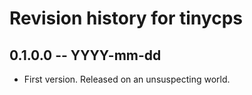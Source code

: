 # Revision history for tinycps

## 0.1.0.0 -- YYYY-mm-dd

* First version. Released on an unsuspecting world.
